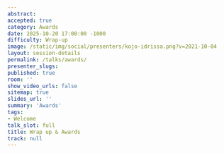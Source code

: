 ```yaml
---
abstract:
accepted: true
category: Awards
date: 2025-10-20 17:00:00 -1000
difficulty: Wrap-up
image: /static/img/social/presenters/kojo-idrissa.png?v=2021-10-04
layout: session-details
permalink: /talks/awards/
presenter_slugs:
published: true
room: ''
show_video_urls: false
sitemap: true
slides_url: ''
summary: 'Awards'
tags:
- Welcome
talk_slot: full
title: Wrap up & Awards
track: null
---
```

